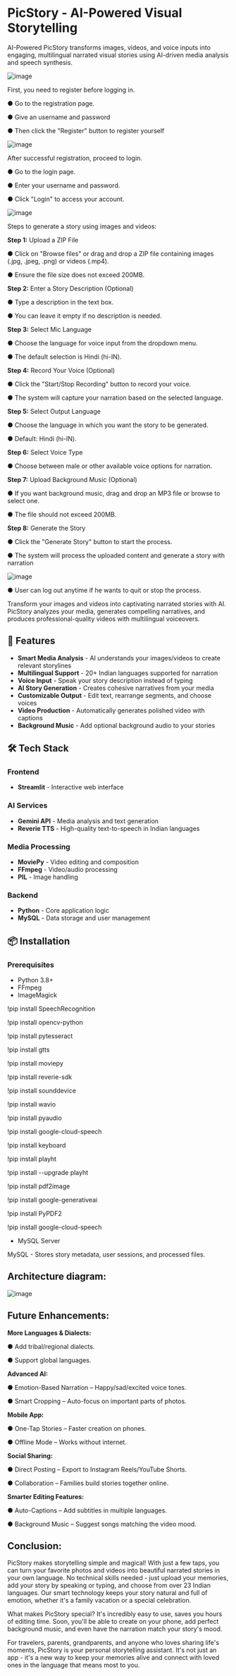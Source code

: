 # PicStory - AI-Powered Visual Storytelling

AI-Powered PicStory transforms images, videos, and voice inputs into engaging, multilingual narrated visual stories using AI-driven media analysis and speech synthesis.

![image](https://github.com/user-attachments/assets/30f15f4b-0f84-421e-a411-0391ce983c07)



First, you need to register before logging in.

● Go to the registration page.

● Give an username and password

● Then click the "Register" button to register yourself

![image](https://github.com/user-attachments/assets/65eaad86-ecd7-484b-824e-26546c06f7d3)




After successful registration, proceed to login.

● Go to the login page.

● Enter your username and password.

● Click "Login" to access your account.

![image](https://github.com/user-attachments/assets/e02a4731-b8df-4ae7-bbc3-bb5ad5faf651)



Steps to generate a story using images and videos: 

**Step 1:** Upload a ZIP File

 ● Click on "Browse files" or drag and drop a ZIP file containing images (.jpg, .jpeg, .png) or videos (.mp4). 
 
● Ensure the file size does not exceed 200MB. 

**Step 2:** Enter a Story Description (Optional) 

● Type a description in the text box. 

● You can leave it empty if no description is needed. 

**Step 3:** Select Mic Language 

● Choose the language for voice input from the dropdown menu. 

● The default selection is Hindi (hi-IN). 

**Step 4:** Record Your Voice (Optional) 

● Click the "Start/Stop Recording" button to record your voice.

● The system will capture your narration based on the selected language.

 **Step 5:** Select Output Language
 
 ● Choose the language in which you want the story to be generated. 
 
● Default: Hindi (hi-IN). 

**Step 6:** Select Voice Type

● Choose between male or other available voice options for narration. 

**Step 7:** Upload Background Music (Optional) 

● If you want background music, drag and drop an MP3 file or browse to select one. 

● The file should not exceed 200MB. 

**Step 8:** Generate the Story 

● Click the "Generate Story" button to start the process. 

● The system will process the uploaded content and generate a story with narration



![image](https://github.com/user-attachments/assets/295ea3c6-32fc-45db-b3dc-4fb206653d0b)



● User can log out anytime if he wants to quit or stop the process.


Transform your images and videos into captivating narrated stories with AI. PicStory analyzes your media, generates compelling narratives, and produces professional-quality videos with multilingual voiceovers.


## 🌟 Features

- **Smart Media Analysis** - AI understands your images/videos to create relevant storylines
- **Multilingual Support** - 20+ Indian languages supported for narration
- **Voice Input** - Speak your story description instead of typing
- **AI Story Generation** - Creates cohesive narratives from your media
- **Customizable Output** - Edit text, rearrange segments, and choose voices
- **Video Production** - Automatically generates polished video with captions
- **Background Music** - Add optional background audio to your stories


## 🛠️ Tech Stack

### Frontend
- **Streamlit** - Interactive web interface

### AI Services
- **Gemini API** - Media analysis and text generation
- **Reverie TTS** - High-quality text-to-speech in Indian languages

### Media Processing
- **MoviePy** - Video editing and composition
- **FFmpeg** - Video/audio processing
- **PIL** - Image handling

### Backend
- **Python** - Core application logic
- **MySQL** - Data storage and user management


## 📦 Installation

### Prerequisites
- Python 3.8+
- FFmpeg
- ImageMagick
  
!pip install SpeechRecognition

!pip install opencv-python

!pip install pytesseract

!pip install gtts

!pip install moviepy

!pip install reverie-sdk

!pip install sounddevice

!pip install wavio

!pip install pyaudio

!pip install google-cloud-speech

!pip install keyboard

!pip install playht

!pip install --upgrade playht

!pip install pdf2image

!pip install google-generativeai

!pip install PyPDF2

!pip install google-cloud-speech

- MySQL Server

MySQL - Stores story metadata, user sessions, and processed files.


## Architecture diagram:

![image](https://github.com/user-attachments/assets/0fa1a424-a71c-47dc-bb6d-f8fd7756bb39)



## Future Enhancements:

**More Languages & Dialects:**

● Add tribal/regional dialects.

● Support global languages.

**Advanced AI:**

● Emotion-Based Narration – Happy/sad/excited voice tones.

● Smart Cropping – Auto-focus on important parts of photos.

 **Mobile App:**
 
● One-Tap Stories – Faster creation on phones.

● Offline Mode – Works without internet.

**Social Sharing:**

● Direct Posting – Export to Instagram Reels/YouTube Shorts.

● Collaboration – Families build stories together online.

**Smarter Editing Features:**

● Auto-Captions – Add subtitles in multiple languages.

● Background Music – Suggest songs matching the video mood.


## Conclusion:

PicStory makes storytelling simple and magical! With just a few taps, you can turn your favorite photos and videos into beautiful narrated stories in your own language. No technical skills needed - just upload your memories, add your story by speaking or typing, and choose from over 23 Indian languages. Our smart technology keeps your story natural and full of emotion, whether it's a family vacation or a special celebration.


What makes PicStory special? It's incredibly easy to use, saves you hours of editing time. Soon, you'll be able to create on your phone, add perfect background music, and even have the narration match your story's mood.


For travelers, parents, grandparents, and anyone who loves sharing life's moments, PicStory is your personal storytelling assistant. It's not just an app - it's a new way to keep your memories alive and connect with loved ones in the language that means most to you.




